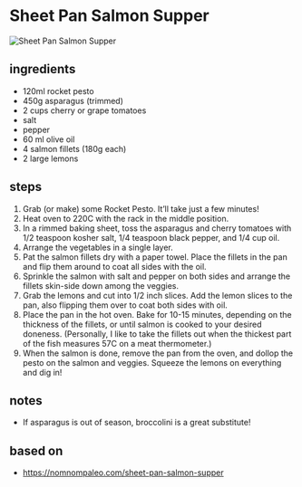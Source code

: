 # Sheet Pan Salmon Supper

![Sheet Pan Salmon Supper](https://recipes.ratcliffefamily.org/images/sheet-pan-salmon-supper.jpg)

## ingredients

- 120ml rocket pesto
- 450g asparagus (trimmed)
- 2 cups cherry or grape tomatoes
- salt
- pepper
- 60 ml olive oil
- 4 salmon fillets (180g each)
- 2 large lemons

## steps

1. Grab (or make) some Rocket Pesto. It’ll take just a few minutes!
2. Heat oven to 220C with the rack in the middle position.
3. In a rimmed baking sheet, toss the asparagus and cherry tomatoes with 1/2 teaspoon kosher salt, 1/4 teaspoon black pepper, and 1/4 cup oil.
4. Arrange the vegetables in a single layer.
5. Pat the salmon fillets dry with a paper towel. Place the fillets in the pan and flip them around to coat all sides with the oil.
6. Sprinkle the salmon with salt and pepper on both sides and arrange the fillets skin-side down among the veggies.
7. Grab the lemons and cut into 1/2 inch slices. Add the lemon slices to the pan, also flipping them over to coat both sides with oil.
8. Place the pan in the hot oven. Bake for 10-15 minutes, depending on the thickness of the fillets, or until salmon is cooked to your desired doneness. (Personally, I like to take the fillets out when the thickest part of the fish measures 57C on a meat thermometer.)
9. When the salmon is done, remove the pan from the oven, and dollop the pesto on the salmon and veggies. Squeeze the lemons on everything and dig in!

## notes

- If asparagus is out of season, broccolini is a great substitute!

## based on

- https://nomnompaleo.com/sheet-pan-salmon-supper

